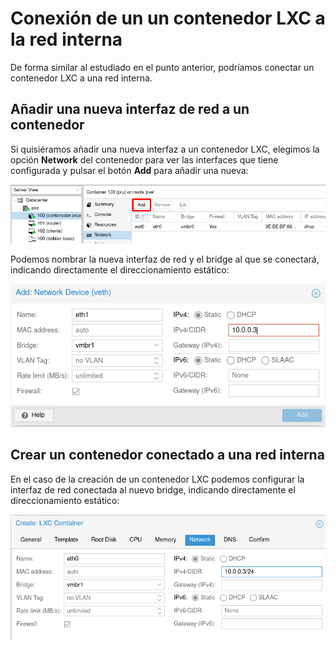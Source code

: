 # Conexión de un un contenedor LXC a la red interna

De forma similar al estudiado en el punto anterior, podríamos conectar un contenedor LXC a una red interna.

## Añadir una nueva interfaz de red a un contenedor

Si quisiéramos añadir una nueva interfaz a un contenedor LXC, elegimos la opción **Network** del contenedor para ver las interfaces que tiene configurada y pulsar el botón **Add** para añadir una nueva:

![img](img/red19.png)

Podemos nombrar la nueva interfaz de red y el bridge al que se conectará, indicando directamente el direccionamiento estático:

![img](img/red20.png)

## Crear un contenedor conectado a una red interna

En el caso de la creación de un contenedor LXC podemos configurar la interfaz de red conectada al nuevo bridge, indicando directamente el direccionamiento estático:

![img](img/red18.png)